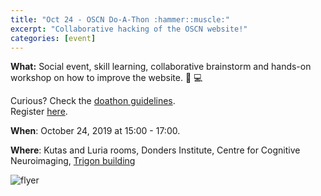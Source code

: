 ```yaml
---
title: "Oct 24 - OSCN Do-A-Thon :hammer::muscle:"
excerpt: "Collaborative hacking of the OSCN website!"
categories: [event]
---
```


**What:** Social event, skill learning, collaborative brainstorm and hands-on
workshop on how to improve the website. :wrench: :computer:

Curious? Check the [doathon guidelines](https://radboud-university.github.io/osc-nijmegen/_pages/doathon_guidelines/).  
Register [here](https://forms.gle/vpcCTfyC1zPGTVRFA).  

**When**: October 24, 2019 at 15:00 - 17:00.

**Where**: Kutas and Luria rooms, Donders Institute, Centre for Cognitive Neuroimaging, [Trigon building](https://www.google.com/maps/place/Donders+Centre+for+Cognitive+Neuroimaging/@51.826227,5.8610927,17z/data=!3m1!4b1!4m5!3m4!1s0x47c708f0ef1fb461:0x7b612535b3a8c312!8m2!3d51.826227!4d5.8632814)

![flyer](../../assets//images//oscn_doathon_flyer.png)
